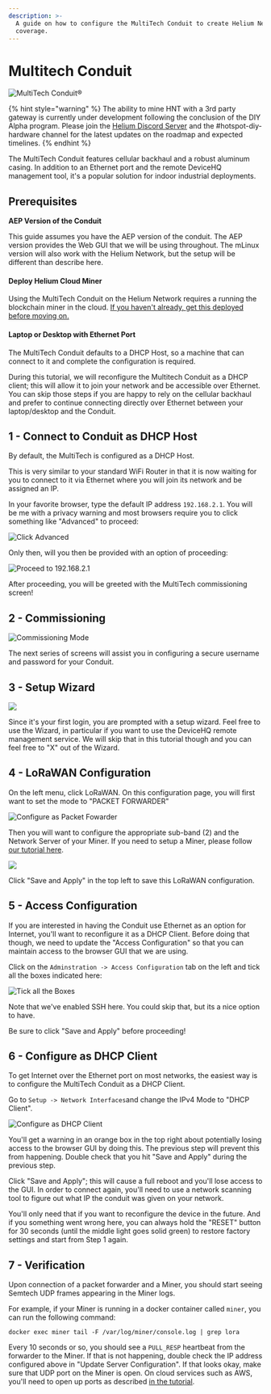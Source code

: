 ```yaml
---
description: >-
  A guide on how to configure the MultiTech Conduit to create Helium Network
  coverage.
---
```


# Multitech Conduit





![MultiTech Conduit&#xAE;](../../.gitbook/assets/image%20%2891%29.png)

{% hint style="warning" %}
The ability to mine HNT with a 3rd party gateway is currently under development following the conclusion of the DIY Alpha program. Please join the [Helium Discord Server](https://discord.gg/helium) and the \#hotspot-diy-hardware channel for the latest updates on the roadmap and expected timelines.
{% endhint %}

The MultiTech Conduit features cellular backhaul and a robust aluminum casing. In addition to an Ethernet port and the remote DeviceHQ management tool, it's a popular solution for indoor industrial deployments.

## Prerequisites

**AEP Version of the Conduit**

This guide assumes you have the AEP version of the conduit. The AEP version provides the Web GUI that we will be using throughout. The mLinux version will also work with the Helium Network, but the setup will be different than describe here.

#### Deploy Helium Cloud Miner

Using the MultiTech Conduit on the Helium Network requires a running the blockchain miner in the cloud. [If you haven't already, get this deployed before moving on. ](../../blockchain/run-your-own-miner.md)

#### Laptop or Desktop with Ethernet Port

The MultiTech Conduit defaults to a DHCP Host, so a machine that can connect to it and complete the configuration is required.

During this tutorial, we will reconfigure the Multitech Conduit as a DHCP client; this will allow it to join your network and be accessible over Ethernet. You can skip those steps if you are happy to rely on the cellular backhaul and prefer to continue connecting directly over Ethernet between your laptop/desktop and the Conduit.

##  **1 - Connect to Conduit as DHCP Host**

By default, the MultiTech is configured as a DHCP Host. 

This is very similar to your standard WiFi Router in that it is now waiting for you to connect to it via Ethernet where you will join its network and be assigned an IP.

In your favorite browser,  type the default IP address `192.168.2.1`. You will be me with a privacy warning and most browsers require you to click something like "Advanced" to proceed:

![Click Advanced](../../.gitbook/assets/multitech_privacy_warning.png)

Only then, will you then be provided with an option of proceeding:

![Proceed to 192.168.2.1](../../.gitbook/assets/multitech_privacy_warning_proceed.png)

After proceeding, you will be greeted with the MultiTech commissioning screen!

##  2 **- Commissioning**

![Commissioning Mode](../../.gitbook/assets/multitech_commissioning_login.png)

The next series of screens will assist you in configuring a secure username and password for your Conduit.

##  3 **- Setup Wizard**

![](../../.gitbook/assets/multitech_setup_wizard.png)

Since it's your first login, you are prompted with a setup wizard. Feel free to use the Wizard, in particular if you want to use the DeviceHQ remote management service. We will skip that in this tutorial though and you can feel free to "X" out of the Wizard.

## 

##  4 **- LoRaWAN Configuration**

On the left menu, click LoRaWAN. On this configuration page, you will first want to set the mode to "PACKET FORWARDER"

![Configure as Packet Fowarder](../../.gitbook/assets/multitech_lorawan_mode.png)

Then you will want to configure the appropriate sub-band \(2\) and the Network Server of your Miner. If you need to setup a Miner, please follow [our tutorial here](../../blockchain/run-your-own-miner.md).

![](../../.gitbook/assets/multitech_lorawan_channel_and_server.png)

Click "Save and Apply" in the top left to save this LoRaWAN configuration.

##  5 **- Access Configuration**

If you are interested in having the Conduit use Ethernet as an option for Internet, you'll want to reconfigure it as a DHCP Client. Before doing that though, we need to update the "Access Configuration" so that you can maintain access to the browser GUI that we are using.

Click on the `Adminstration -> Access Configuration` tab on the left and tick all the boxes indicated here:

![Tick all the Boxes](../../.gitbook/assets/multitech_access_configuration_outlined.png)

Note that we've enabled SSH here. You could skip that, but its a nice option to have.

Be sure to click "Save and Apply" before proceeding!

##  6 **- Configure as DHCP Client**

To get Internet over the Ethernet port on most networks, the easiest way is to configure the MultiTech Conduit as a DHCP Client. 

Go to `Setup -> Network Interfaces`and change the IPv4 Mode to "DHCP Client".

![Configure as DHCP Client](../../.gitbook/assets/multitech_dhcp_client.png)

You'll get a warning in an orange box in the top right about potentially losing access to the browser GUI by doing this. The previous step will prevent this from happening. Double check that you hit "Save and Apply" during the previous step.

Click "Save and Apply"; this will cause a full reboot and you'll lose access to the GUI. In order to connect again, you'll need to use a network scanning tool to figure out what IP the conduit was given on your network. 

You'll only need that if you want to reconfigure the device in the future. And if you something went wrong here, you can always hold the "RESET" button for 30 seconds \(until the middle light goes solid green\) to restore factory settings and start from Step 1 again.

## 7 **- Verification**

Upon connection of a packet forwarder and a Miner, you should start seeing Semtech UDP frames appearing in the Miner logs.

For example, if your Miner is running in a docker container called `miner`, you can run the following command:

```text
docker exec miner tail -F /var/log/miner/console.log | grep lora
```

Every 10 seconds or so, you should see a `PULL_RESP` heartbeat from the forwarder to the Miner. If that is not happening, double check the IP address configured above in "Update Server Configuration". If that looks okay, make sure that UDP port on the Miner is open. On cloud services such as AWS, you'll need to open up ports as described [in the tutorial](../../blockchain/run-your-own-miner.md).


